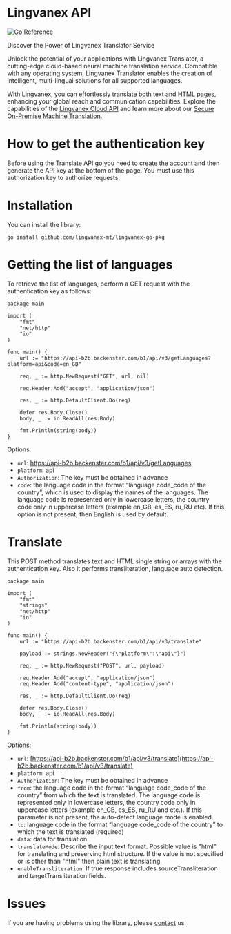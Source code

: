 # Lingvanex API

[![Go Reference](https://pkg.go.dev/badge/github.com/lingvanex-mt/lingvanex-mt-go-pkg.svg)](https://pkg.go.dev/github.com/lingvanex-mt/lingvanex-go-pkg)

Discover the Power of Lingvanex Translator Service

Unlock the potential of your applications with Lingvanex Translator, a cutting-edge cloud-based neural machine translation service. Compatible with any operating system, Lingvanex Translator enables the creation of intelligent, multi-lingual solutions for all supported languages.

With Lingvanex, you can effortlessly translate both text and HTML pages, enhancing your global reach and communication capabilities. Explore the capabilities of the [Lingvanex Cloud API](https://lingvanex.com/en/translationapi/) and learn more about our [Secure On-Premise Machine Translation](https://lingvanex.com/).

# How to get the authentication key
Before using the Translate API go you need to create the [account](https://lingvanex.com/registration/) and then generate the API key at the bottom of the page. You must use this authorization key to authorize requests.

# Installation
You can install the library:

```
go install github.com/lingvanex-mt/lingvanex-go-pkg
```

# Getting the list of languages
To retrieve the list of languages, perform a GET request with the authentication key as follows:

```
package main

import (
	"fmt"
	"net/http"
	"io"
)

func main() {
	url := "https://api-b2b.backenster.com/b1/api/v3/getLanguages?platform=api&code=en_GB"

	req, _ := http.NewRequest("GET", url, nil)

	req.Header.Add("accept", "application/json")

	res, _ := http.DefaultClient.Do(req)

	defer res.Body.Close()
	body, _ := io.ReadAll(res.Body)

	fmt.Println(string(body))
}
```

Options:
* `url`: https://api-b2b.backenster.com/b1/api/v3/getLanguages
* `platform`: api
* `Authorization`: The key must be obtained in advance
* `code`: the language code in the format “language code_code of the country”, which is used to display the names of the languages. The language code is represented only in lowercase letters, the country code only in uppercase letters (example en_GB, es_ES, ru_RU etc). If this option is not present, then English is used by default.

# Translate
This POST method translates text and HTML single string or arrays with the authentication key. Also it performs transliteration, language auto detection.

```
package main

import (
	"fmt"
	"strings"
	"net/http"
	"io"
)

func main() {
	url := "https://api-b2b.backenster.com/b1/api/v3/translate"

	payload := strings.NewReader("{\"platform\":\"api\"}")

	req, _ := http.NewRequest("POST", url, payload)

	req.Header.Add("accept", "application/json")
	req.Header.Add("content-type", "application/json")

	res, _ := http.DefaultClient.Do(req)

	defer res.Body.Close()
	body, _ := io.ReadAll(res.Body)

	fmt.Println(string(body))
}
```

Options:
* `url`: [https://api-b2b.backenster.com/b1/api/v3/translate](https://api-b2b.backenster.com/b1/api/v3/translate)
* `platform`: api
* `Authorization`: The key must be obtained in advance
* `from`: the language code in the format “language code_code of the country” from which the text is translated. The language code is represented only in lowercase letters, the country code only in uppercase letters (example en_GB, es_ES, ru_RU and etc.). If this parameter is not present, the auto-detect language mode is enabled.
* `to`: language code in the format “language code_code of the country” to which the text is translated (required)
* `data`: data for translation.
* `translateMode`: Describe the input text format. Possible value is "html" for translating and preserving html structure. If the value is not specified or is other than "html" then plain text is translating.
* `enableTransliteration`: If true response includes sourceTransliteration and targetTransliteration fields.


# Issues
If you are having problems using the library, please [contact](https://lingvanex.com/en/contact-us/) us.
